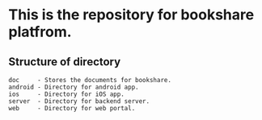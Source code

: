 # This is the repository for bookshare platfrom.

## Structure of directory

```
doc     - Stores the documents for bookshare.
android - Directory for android app.
ios     - Directory for iOS app.
server  - Directory for backend server.
web     - Directory for web portal.
```
